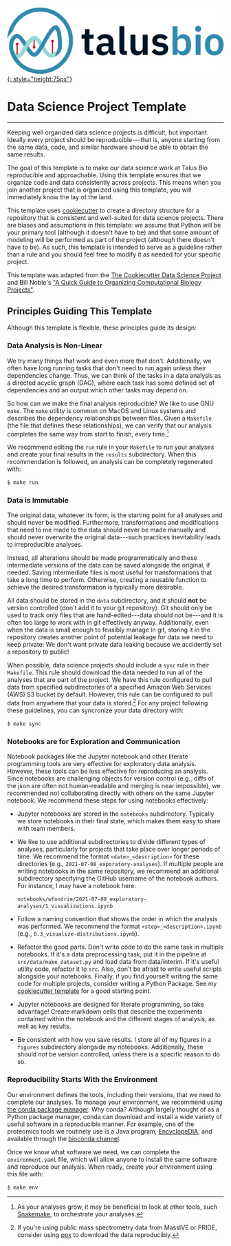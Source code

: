 [![](static/talus-logo-full.svg){: style="height:75px"}](https://talus.bio)

# Data Science Project Template
---

Keeping well organized data science projects is difficult, but important.
Ideally every project should be reproducible---that is, anyone starting from
the same data, code, and similar hardware should be able to obtain the same 
results. 

The goal of this template is to make our data science work at Talus Bio
reproducible and approachable. Using this template ensures that we organize
code and data consistently across projects. This means when you join another
project that is organized using this template, you will immediately know the
lay of the land. 

This template uses [cookiecutter](https://github.com/cookiecutter/cookiecutter)
to create a directory structure for a repository that is consistent and
well-suited for data science projects. There are biases and assumptions in this
template: we assume that Python will be your primary tool (although it doesn't
have to be) and that some amount of modeling will be performed as part of the 
project (although there doesn't have to be). As such, this template is intended
to serve as a guideline rather than a rule and you should feel free to modify
it as needed for your specific project.

This template was adapted from the [The Cookiecutter Data Science
Project](http://drivendata.github.io/cookiecutter-data-science) and Bill
Noble's ["A Quick Guide to Organizing Computational Biology
Projects"](https://doi.org/10.1371/journal.pcbi.1000424).

## Principles Guiding This Template

Although this template is flexible, these principles guide its design:

### Data Analysis is **Non-Linear**

We try many things that work and even more that don't. Additionally, we often
have long running tasks that don't need to run again unless their dependencies
change. Thus, we can think of the tasks in a data analysis as a directed
acyclic graph (DAG), where each task has some defined set of dependencies and
an output which other tasks may depend on.

So how can we make the final analysis reproducible? We like to use GNU `make`. 
The `make` utility is common on MacOS and Linux systems and describes the 
dependency relationships between files. Given a `Makefile` (the file that 
defines these relationships), we can verify that our analysis completes the
same way from start to finish, every time.[^1]

[^1]: As your analyses grow, it may be beneficial to look at other tools, such
    [Snakemake](https://snakemake.readthedocs.io/en/stable/), to orchestrate
    your analyses.

We recommend editing the `run` rule in your `Makefile` to run your analyses and
create your final results in the `results` subdirectory. When this
recommendation is followed, an analysis can be completely regenerated with:

``` bash
$ make run
```

### Data is **Immutable**

The original data, whatever its form, is the starting point for all analyses
and should never be modified. Furthermore, transformations and modifications
that need to me made to the data should never be made manually and should never
overwrite the original data---such practices inevitability leads to
irreproducible analyses.

Instead, all alterations should be made programmatically and these intermediate
versions of the data can be saved alongside the original, if needed. Saving
intermediate files is most useful for transformations that take a long time to
perform. Otherwise, creating a reusable function to achieve the desired
transformation is typically more desirable.

All data should be stored in the `data` subdirectory, and it should **not** be
version controlled (don't add it to your git repository). Git should only be
used to track only files that are hand-edited---data should not be---and it is
often too large to work with in git effectively anyway. Additionally, even when
the data is small enough to feasibly manage in git, storing it in the
repository creates another point of potential leakage for data we need to keep
private: We don't want private data leaking because we accidently set a
repository to public!

When possible, data science projects should include a `sync` rule in their
`Makefile`. This rule should download the data needed to run all of the
analyses that are part of the project. We have this rule configured to pull
data from specified subdirectories of a specified Amazon Web Services (AWS) S3
bucket by default. However, this rule can be configured to pull data from
anywhere that your data is stored.[^2] For any project following these
guidelines, you can syncronize your data directory with:

``` bash
$ make sync
```

[^2]: If you're using public mass spectrometry data from MassIVE or PRIDE,
    consider using [ppx](https://ppx.readthedocs.io) to download the data
    reproducibly.

### Notebooks are for **Exploration** and **Communication**

Notebook packages like the Jupyter notebook and other literate programming
tools are very effective for exploratory data analysis. However, these tools
can be less effective for reproducing an analysis. Since notebooks are
challenging objects for version control (e.g., diffs of the json are often not
human-readable and merging is near impossible), we recommended not
collaborating directly with others on the same Jupyter notebook. We recommend
these steps for using notebooks effectively:

- Jupyter notebooks are stored in the `notebooks` subdirectory. Typically we
  store notebooks in their final state, which makes them easy to share with
  team members.
  
- We like to use additional subdirectories to divide different types of analyses,
  particularly for projects that take place over longer periods of time. We
  recommend the format `<date>_<description>` for these directories (e.g.,
  `2021-07-08_exporatory-analyses`). If multiple people are writing notebooks
  in the same repository, we recommend an additional subdirectory
  specifying the GitHub username of the notebook authors. For instance, I may
  have a notebook here:
  ```
  notebooks/wfondrie/2021-07-08_exploratory-analyses/1_visualizations.ipynb
  ```
  
- Follow a naming convention that shows the order in which the analysis was
  performed. We recommend the format `<step>_<description>.ipynb` (e.g.,
  `0.3_visualize-distributions.ipynb`).

- Refactor the good parts. Don't write code to do the same task in multiple
  notebooks. If it's a data preprocessing task, put it in the pipeline at
  `src/data/make_dataset.py` and load data from data/interim. If it's useful
  utility code, refactor it to `src`. Also, don't be afraid to write useful
  scripts alongside your notebooks. Finally, if you find yourself writing the
  same code for multiple projects, consider writing a Python Package. See my
  [cookiecutter
  template](https://github.com/wfondrie/cookiecutter-python-package) for a good
  starting point.
  
- Jupyter notebooks are designed for literate programming, so take advantage!
  Create markdown cells that describe the experiments contained within the
  notebook and the different stages of analysis, as well as key results.
  
- Be consistent with how you save results. I store all of my figures in a
  `figures` subdirectory alongside my notebooks. Additionally, these should not
  be version controlled, unless there is a specific reason to do so.

### **Reproducibility** Starts With the Environment

Our environment defines the tools, including their versions, that we need to
complete our analyses. To manage your environment, we recommend using [the
conda package manager](https://docs.conda.io/en/latest/). Why conda? Although
largely thought of as a Python package manager, conda can download and install
a wide variety of useful software in a reproducible manner. For example, one of
the proteomics tools we routinely use is a Java program,
[EncyclopeDIA](https://bitbucket.org/searleb/encyclopedia/wiki/Home), and
available through the [bioconda channel](https://bioconda.github.io/).

Once we know what software we need, we can complete the `environment.yaml` file,
which will allow anyone to install the same software and reproduce our
analysis. When ready, create your environment using this file with:

``` bash
$ make env
```
